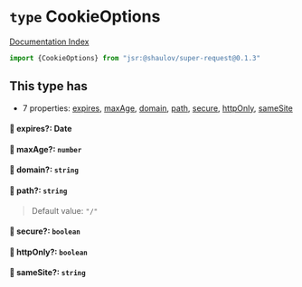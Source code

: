 # `type` CookieOptions

[Documentation Index](../README.md)

```ts
import {CookieOptions} from "jsr:@shaulov/super-request@0.1.3"
```

## This type has

- 7 properties:
[expires](#-expires-date),
[maxAge](#-maxage-number),
[domain](#-domain-string),
[path](#-path-string),
[secure](#-secure-boolean),
[httpOnly](#-httponly-boolean),
[sameSite](#-samesite-string)


#### 📄 expires?: Date



#### 📄 maxAge?: `number`



#### 📄 domain?: `string`



#### 📄 path?: `string`

> Default value: `"/"`



#### 📄 secure?: `boolean`



#### 📄 httpOnly?: `boolean`



#### 📄 sameSite?: `string`



